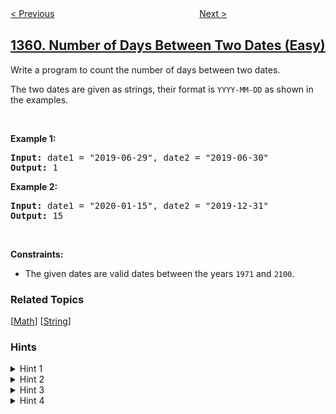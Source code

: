 <!--|This file generated by command(leetcode description); DO NOT EDIT.    |-->
<!--+----------------------------------------------------------------------+-->
<!--|@author    openset <openset.wang@gmail.com>                           |-->
<!--|@link      https://github.com/openset                                 |-->
<!--|@home      https://github.com/openset/leetcode                        |-->
<!--+----------------------------------------------------------------------+-->

[< Previous](../count-all-valid-pickup-and-delivery-options "Count All Valid Pickup and Delivery Options")
　　　　　　　　　　　　　　　　
[Next >](../validate-binary-tree-nodes "Validate Binary Tree Nodes")

## [1360. Number of Days Between Two Dates (Easy)](https://leetcode.com/problems/number-of-days-between-two-dates "日期之间隔几天")

<p>Write a program to count the number of days between two dates.</p>

<p>The two dates are given as strings, their format is <code>YYYY-MM-DD</code>&nbsp;as shown in the examples.</p>

<p>&nbsp;</p>
<p><strong>Example 1:</strong></p>
<pre><strong>Input:</strong> date1 = "2019-06-29", date2 = "2019-06-30"
<strong>Output:</strong> 1
</pre><p><strong>Example 2:</strong></p>
<pre><strong>Input:</strong> date1 = "2020-01-15", date2 = "2019-12-31"
<strong>Output:</strong> 15
</pre>
<p>&nbsp;</p>
<p><strong>Constraints:</strong></p>

<ul>
	<li>The given dates are valid&nbsp;dates between the years <code>1971</code> and <code>2100</code>.</li>
</ul>

### Related Topics
  [[Math](../../tag/math/README.md)]
  [[String](../../tag/string/README.md)]

### Hints
<details>
<summary>Hint 1</summary>
Create a function f(date) that counts the number of days from 1900-01-01 to date. How can we calculate the answer ?
</details>

<details>
<summary>Hint 2</summary>
The answer is just |f(date1) - f(date2)|.
</details>

<details>
<summary>Hint 3</summary>
How to construct f(date) ?
</details>

<details>
<summary>Hint 4</summary>
For each year from 1900 to year - 1 sum up 365 or 366 in case of leap years. Then sum up for each month the number of days, consider the case when the current year is leap, finally sum up the days.
</details>

